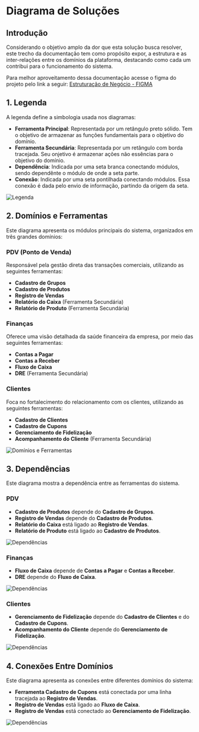 # Diagrama de Soluções

## Introdução
Considerando o objetivo amplo da dor que esta solução busca resolver, este trecho da documentação tem como propósito expor, a estrutura e as inter-relações entre os domínios da plataforma, destacando como cada um contribui para o funcionamento do sistema.

Para melhor aproveitamento dessa documentação acesse o figma do projeto pelo link a seguir: [Estruturação de Negócio - FIGMA](https://www.figma.com/design/dnBqepKRepi4wqaEI2k5nA/Negócio?node-id=9-11&t=TiVvSOjKBeXqRnOO-0)

## 1. Legenda
A legenda define a simbologia usada nos diagramas:

- **Ferramenta Principal**: Representada por um retângulo preto sólido. Tem o objetivo de armazenar as funções fundamentais para o objetivo do domínio.
- **Ferramenta Secundária**: Representada por um retângulo com borda tracejada. Seu onjetivo é armazenar ações não essências para o objetivo do domínio.
- **Dependência**: Indicada por uma seta branca conectando módulos, sendo dependênte o módulo de onde a seta parte.
- **Conexão**: Indicada por uma seta pontilhada conectando módulos. Essa conexão é dada pelo envio de informação, partindo da origem da seta.

![Legenda](../documentation/static/img/diagrama_solucoes/Legenda.png)

## 2. Domínios e Ferramentas
Este diagrama apresenta os módulos principais do sistema, organizados em três grandes domínios:

### **PDV (Ponto de Venda)**
Responsável pela gestão direta das transações comerciais, utilizando as seguintes ferramentas:
- **Cadastro de Grupos**
- **Cadastro de Produtos**
- **Registro de Vendas**
- **Relatório do Caixa** (Ferramenta Secundária)
- **Relatório de Produto** (Ferramenta Secundária)



### **Finanças**
Oferece uma visão detalhada da saúde financeira da empresa, por meio das seguintes ferramentas:
- **Contas a Pagar**
- **Contas a Receber**
- **Fluxo de Caixa**
- **DRE** (Ferramenta Secundária)

### **Clientes**
Foca no fortalecimento do relacionamento com os clientes, utilizando as seguintes ferramentas:
- **Cadastro de Clientes**
- **Cadastro de Cupons**
- **Gerenciamento de Fidelização**
- **Acompanhamento do Cliente** (Ferramenta Secundária)

![Domínios e Ferramentas](../documentation/static/img/diagrama_solucoes/Diagrama%20de%20Soluções%20-%20Domínios%20e%20Ferramentas.png)

## 3. Dependências
Este diagrama mostra a dependência entre as ferramentas do sistema.

### **PDV**
- **Cadastro de Produtos** depende do **Cadastro de Grupos**.
- **Registro de Vendas** depende do **Cadastro de Produtos**.
- **Relatório do Caixa** está ligado ao **Registro de Vendas**.
- **Relatório de Produto** está ligado ao **Cadastro de Produtos**.

![Dependências](../documentation/static/img/diagrama_solucoes/Diagrama%20de%20Soluções%20-%20Depêndecias%20_%20PDV.png)

### **Finanças**
- **Fluxo de Caixa** depende de **Contas a Pagar** e **Contas a Receber**.
- **DRE** depende do **Fluxo de Caixa**.

![Dependências](../documentation/static/img/diagrama_solucoes/Diagrama%20de%20Soluções%20-%20Depêndecias%20_%20Finanças.png)

### **Clientes**
- **Gerenciamento de Fidelização** depende do **Cadastro de Clientes** e do **Cadastro de Cupons**.
- **Acompanhamento do Cliente** depende do **Gerenciamento de Fidelização**.

![Dependências](../documentation/static/img/diagrama_solucoes/Diagrama%20de%20Soluções%20-%20Depêndecias%20_%20Clientes.png)

## 4. Conexões Entre Domínios
Este diagrama apresenta as conexões entre diferentes domínios do sistema:
- **Ferramenta Cadastro de Cupons** está conectada por uma linha tracejada ao **Registro de Vendas**.
- **Registro de Vendas** está ligado ao **Fluxo de Caixa**.
- **Registro de Vendas** está conectado ao **Gerenciamento de Fidelização**.

![Dependências](../documentation/static/img/diagrama_solucoes/Diagrama%20de%20Soluções%20-%20Conexões%20Entre%20Domínios.png)

